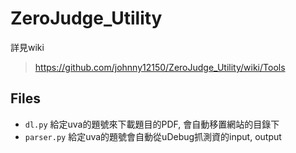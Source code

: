 # ZeroJudge_Utility
詳見wiki
> https://github.com/johnny12150/ZeroJudge_Utility/wiki/Tools

## Files
- `dl.py` 給定uva的題號來下載題目的PDF, 會自動移置網站的目錄下
- `parser.py` 給定uva的題號會自動從uDebug抓測資的input, output
